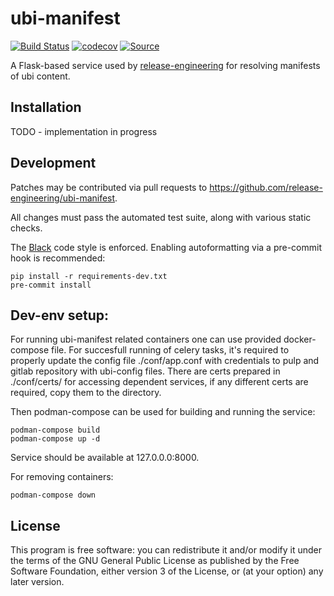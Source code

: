 # **ubi-manifest**
[![Build Status](https://github.com/release-engineering/ubi-manifest/actions/workflows/tox-test.yml/badge.svg)](https://github.com/release-engineering/ubi-manifest/actions/workflows/tox-test.yml)
[![codecov](https://codecov.io/gh/release-engineering/ubi-manifest/branch/master/graph/badge.svg?token=EILYTN2NON)](https://codecov.io/gh/release-engineering/ubi-manifest)
[![Source](https://badgen.net/badge/icon/source?icon=github&label)](https://github.com/release-engineering/ubi-manifest/)

A Flask-based service used by [release-engineering](https://github.com/release-engineering) for resolving manifests of ubi content.
 
Installation
------------
TODO - implementation in progress
  
Development
-----------
Patches may be contributed via pull requests to
https://github.com/release-engineering/ubi-manifest.

All changes must pass the automated test suite, along with various static
checks.

The [Black](https://black.readthedocs.io/) code style is enforced.
Enabling autoformatting via a pre-commit hook is recommended:

```
pip install -r requirements-dev.txt
pre-commit install
```

Dev-env setup:
--------------

For running ubi-manifest related containers one can use provided docker-compose file.
For succesfull running of celery tasks, it's required to properly update the config file ./conf/app.conf
with credentials to pulp and gitlab repository with ubi-config files.
There are certs prepared in ./conf/certs/ for accessing dependent services, 
if any different certs are required, copy them to the directory.

Then podman-compose can be used for building and running the service:
```
podman-compose build
podman-compose up -d
```
Service should be available at 127.0.0.0:8000.

For removing containers:
```
podman-compose down
```

License
-------

This program is free software: you can redistribute it and/or modify
it under the terms of the GNU General Public License as published by
the Free Software Foundation, either version 3 of the License, or
(at your option) any later version.
